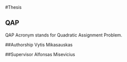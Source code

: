 #Thesis
## QAP
QAP Acronym stands for Quadratic Assignment Problem.

##Authorship
Vytis Mikasauskas

##Supervisor
Alfonsas Misevicius